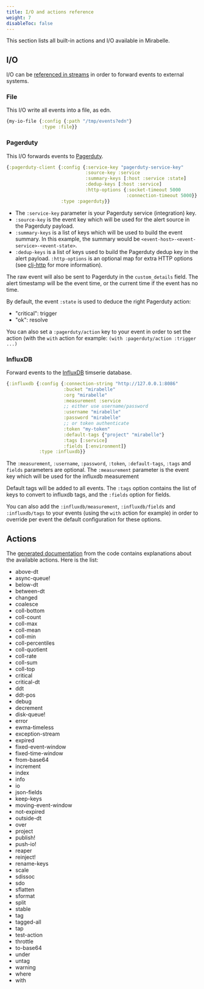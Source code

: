 ```yaml
---
title: I/O and actions reference
weight: 7
disableToc: false
---
```


This section lists all built-in actions and I/O available in Mirabelle.

## I/O

I/O can be [referenced in streams](/howto/stream/#io-and-async-queues) in order to forward events to external systems.

### File

This I/O write all events into a file, as edn.

```clojure
{my-io-file {:config {:path "/tmp/events?edn"}
             :type :file}}
```

### Pagerduty

This I/O forwards events to [Pagerduty](https://pagerduty.com).

```clojure
{:pagerduty-client {:config {:service-key "pagerduty-service-key"
                             :source-key :service
                             :summary-keys [:host :service :state]
                             :dedup-keys [:host :service]
                             :http-options {:socket-timeout 5000
                                            :connection-timeout 5000}}
                    :type :pagerduty}}
```

- The `:service-key` parameter is your Pagerduty service (integration) key.
- `:source-key` is the event key which will be used for the alert source in the Pagerduty payload.
- `:summary-keys` is a list of keys which will be used to build the event summary. In this example, the summary would be `<event-host>-<event-service>-<event-state>`.
- `:dedup-keys` is a list of keys used to build the Pagerduty dedup key in the alert payload.
 `:http-options` is an optional map for extra HTTP options (see [clj-http](https://github.com/dakrone/clj-http) for more information).

The raw event will also be sent to Pagerduty in the `custom_details` field. The alert timestamp will be the event time, or the current time if the event has no time.

By default, the event `:state` is used to deduce the right Pagerduty action:

- "critical": trigger
- "ok": resolve

You can also set a `:pagerduty/action` key to your event in order to set the action (with the `with` action for example: `(with :pagerduty/action :trigger ...)`

### InfluxDB

Forward events to the [InfluxDB](https://www.influxdata.com/) timserie database.

```clojure
{:influxdb {:config {:connection-string "http://127.0.0.1:8086"
                     :bucket "mirabelle"
                     :org "mirabelle"
                     :measurement :service
                     ;; either use username/password
                     :username "mirabelle"
                     :password "mirabelle"
                     ;; or token authenticate
                     :token "my-token"
                     :default-tags {"project" "mirabelle"}
                     :tags [:service]
                     :fields [:environment]}
            :type :influxdb}}
```

The `:measurement`, `:username`, `:password`, `:token`, `:default-tags`, `:tags` and `fields` parameters are optional. The `:measurement` parameter is the event key which will be used for the influxdb measurement

Default tags will be added to all events. The `:tags` option contains the list of keys to convert to influxdb tags, and the `:fields` option for fields.

You can also add the `:influxdb/measurement`, `:influxdb/fields` and `:influxdb/tags` to your events (using the `with` action for example) in order to override per event the default configuration for these options.

## Actions

The [generated documentation](/generated-doc/mirabelle.action.html) from the code contains explanations about the available actions. Here is the list:

- above-dt
- async-queue!
- below-dt
- between-dt
- changed
- coalesce
- coll-bottom
- coll-count
- coll-max
- coll-mean
- coll-min
- coll-percentiles
- coll-quotient
- coll-rate
- coll-sum
- coll-top
- critical
- critical-dt
- ddt
- ddt-pos
- debug
- decrement
- disk-queue!
- error
- ewma-timeless
- exception-stream
- expired
- fixed-event-window
- fixed-time-window
- from-base64
- increment
- index
- info
- io
- json-fields
- keep-keys
- moving-event-window
- not-expired
- outside-dt
- over
- project
- publish!
- push-io!
- reaper
- reinject!
- rename-keys
- scale
- sdissoc
- sdo
- sflatten
- sformat
- split
- stable
- tag
- tagged-all
- tap
- test-action
- throttle
- to-base64
- under
- untag
- warning
- where
- with
